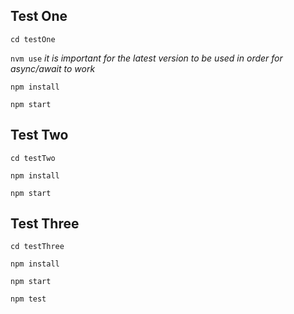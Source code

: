 ## Test One
```cd testOne```

```nvm use```
*it is important for the latest version to be used in order for async/await to work*

```npm install```

```npm start```


## Test Two
```cd testTwo```

```npm install```

```npm start```


## Test Three
```cd testThree```

```npm install```

```npm start```

```npm test```